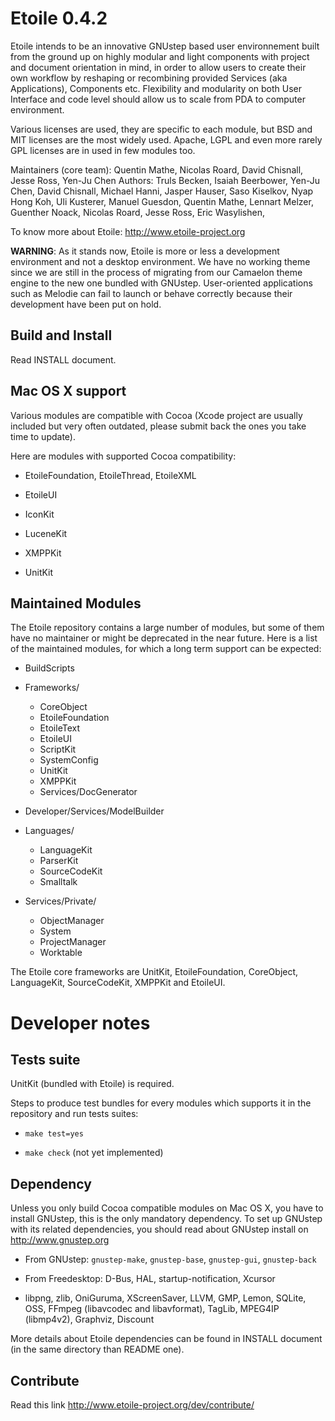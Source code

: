 Etoile 0.4.2
============

Etoile intends to be an innovative GNUstep based user environnement built from
the ground up on highly modular and light components with project and document
orientation in mind, in order to allow users to create their own workflow by
reshaping or recombining provided Services (aka Applications), Components etc.
Flexibility and modularity on both User Interface and code level should allow us
to scale from PDA to computer environment.

Various licenses are used, they are specific to each module, but BSD and MIT
licenses are the most widely used. Apache, LGPL and even more rarely GPL
licenses are in used in few modules too.

Maintainers (core team): Quentin Mathe, Nicolas Roard, David Chisnall,
Jesse Ross, Yen-Ju Chen
Authors: Truls Becken, Isaiah Beerbower, Yen-Ju Chen, David Chisnall,
Michael Hanni, Jasper Hauser, Saso Kiselkov, Nyap Hong Koh, Uli Kusterer,
Manuel Guesdon, Quentin Mathe, Lennart Melzer, Guenther Noack, Nicolas Roard,
Jesse Ross, Eric Wasylishen,


To know more about Etoile:
<http://www.etoile-project.org>

**WARNING**: As it stands now, Etoile is more or less a development environment and not a desktop environment. We have no working theme since we are still in the process of migrating from our Camaelon theme engine to the new one bundled with GNUstep. User-oriented applications such as Melodie can fail to launch or behave correctly because their development have been put on hold.


Build and Install
-----------------

Read INSTALL document.


Mac OS X support
----------------

Various modules are compatible with Cocoa (Xcode project are usually included
but very often outdated, please submit back the ones you take time to update).

Here are modules with supported Cocoa compatibility:

* EtoileFoundation, EtoileThread, EtoileXML

* EtoileUI

* IconKit

* LuceneKit

* XMPPKit

* UnitKit


Maintained Modules
------------------

The Etoile repository contains a large number of modules, but some of them have
no maintainer or might be deprecated in the near future. Here is a list of the
maintained modules, for which a long term support can be expected:

* BuildScripts

* Frameworks/
  * CoreObject
  * EtoileFoundation
  * EtoileText
  * EtoileUI
  * ScriptKit
  * SystemConfig
  * UnitKit
  * XMPPKit
  * Services/DocGenerator



* Developer/Services/ModelBuilder

* Languages/
  * LanguageKit
  * ParserKit
  * SourceCodeKit
  * Smalltalk


* Services/Private/
  * ObjectManager
  * System
  * ProjectManager
  * Worktable

The Etoile core frameworks are UnitKit, EtoileFoundation, CoreObject, LanguageKit,
SourceCodeKit, XMPPKit and EtoileUI.


Developer notes
===============

Tests suite
-----------

UnitKit (bundled with Etoile) is required.

Steps to produce test bundles for every modules which supports it in the
repository and run tests suites:

* `make test=yes`

* `make check` (not yet implemented)


Dependency
----------

Unless you only build Cocoa compatible modules on Mac OS X, you have to install
GNUstep, this is the only mandatory dependency. To set up GNUstep with its
related dependencies, you should read about GNUstep install on
<http://www.gnustep.org>

* From GNUstep: `gnustep-make`, `gnustep-base`, `gnustep-gui`, `gnustep-back`

* From Freedesktop: D-Bus, HAL, startup-notification, Xcursor

* libpng, zlib, OniGuruma, XScreenSaver, LLVM, GMP, Lemon, SQLite,
  OSS, FFmpeg (libavcodec and libavformat), TagLib, MPEG4IP (libmp4v2),
  Graphviz, Discount

More details about Etoile dependencies can be found in INSTALL document (in the
same directory than README one).


Contribute
----------

Read this link <http://www.etoile-project.org/dev/contribute/>
